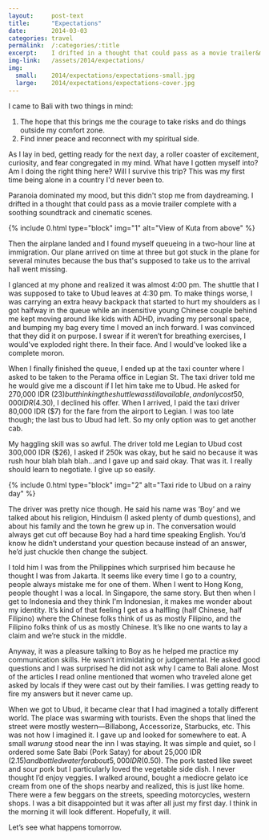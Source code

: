 ```yaml
---
layout:     post-text
title:      "Expectations"
date:       2014-03-03
categories: travel
permalink:  /:categories/:title
excerpt:    I drifted in a thought that could pass as a movie trailer&mdash;complete with a soothing soundtrack
img-link:   /assets/2014/expectations/
img:
  small:    2014/expectations/expectations-small.jpg
  large:    2014/expectations/expectations-cover.jpg
---
```

I came to Bali with two things in mind:

1. The hope that this brings me the courage to take risks and do things outside my comfort zone.
2. Find inner peace and reconnect with my spiritual side.

As I lay in bed, getting ready for the next day, a roller coaster of excitement, curiosity, and fear congregated in my mind. What have I gotten myself into? Am I doing the right thing here? Will I survive this trip? This was my first time being alone in a country I'd never been to.

Paranoia dominated my mood, but this didn't stop me from daydreaming. I drifted in a thought that could pass as a movie trailer complete with a soothing soundtrack and cinematic scenes.

{% include 0.html type="block" img="1" alt="View of Kuta from above" %}

Then the airplane landed and I found myself queueing in a two-hour line at immigration. Our plane arrived on time at three but got stuck in the plane for several minutes because the bus that's supposed to take us to the arrival hall went missing.

I glanced at my phone and realized it was almost 4:00 pm. The shuttle that I was supposed to take to Ubud leaves at 4:30 pm. To make things worse, I was carrying an extra heavy backpack that started to hurt my shoulders as I got halfway in the queue while an insensitive young Chinese couple behind me kept moving around like kids with ADHD, invading my personal space, and bumping my bag every time I moved an inch forward. I was convinced that they did it on purpose. I swear if it weren’t for breathing exercises, I would've exploded right there. In their face. And I would've looked like a complete moron.

When I finally finished the queue, I ended up at the taxi counter where I asked to be taken to the Perama office in Legian St. The taxi driver told me he would give me a discount if I let him take me to Ubud. He asked for 270,000 IDR ($23) but thinking the shuttle was still available, and only cost 50,000 IDR ($4.30), I declined his offer. When I arrived, I paid the taxi driver 80,000 IDR ($7) for the fare from the airport to Legian. I was too late though; the last bus to Ubud had left. So my only option was to get another cab.

My haggling skill was so awful. The driver told me Legian to Ubud cost 300,000 IDR ($26), I asked if 250k was okay, but he said no because it was rush hour blah blah blah…and I gave up and said okay. That was it. I really should learn to negotiate. I give up so easily.

{% include 0.html type="block" img="2" alt="Taxi ride to Ubud on a rainy day" %}

The driver was pretty nice though. He said his name was ‘Boy’ and we talked about his religion, Hinduism (I asked plenty of dumb questions), and about his family and the town he grew up in. The conversation would always get cut off because Boy had a hard time speaking English. You’d know he didn’t understand your question because instead of an answer, he’d just chuckle then change the subject.

I told him I was from the Philippines which surprised him because he thought I was from Jakarta. It seems like every time I go to a country, people always mistake me for one of them. When I went to Hong Kong, people thought I was a local. In Singapore, the same story. But then when I get to Indonesia and they think I'm Indonesian, it makes me wonder about my identity. It’s kind of that feeling I get as a halfling (half Chinese, half Filipino) where the Chinese folks think of us as mostly Filipino, and the Filipino folks think of us as mostly Chinese. It’s like no one wants to lay a claim and we’re stuck in the middle.

Anyway, it was a pleasure talking to Boy as he helped me practice my communication skills. He wasn’t intimidating or judgemental. He asked good questions and I was surprised he did not ask why I came to Bali alone. Most of the articles I read online mentioned that women who traveled alone get asked by locals if they were cast out by their families. I was getting ready to fire my answers but it never came up.

When we got to Ubud, it became clear that I had imagined a totally different world. The place was swarming with tourists. Even the shops that lined the street were mostly western—Billabong, Accessorize, Starbucks, etc. This was not how I imagined it. I gave up and looked for somewhere to eat. A small *warung* stood near the inn I was staying. It was simple and quiet, so I ordered some Sate Babi (Pork Satay) for about 25,000 IDR ($2.15) and bottled water for about 5,000  IDR ($0.50). The pork tasted like sweet and sour pork but I particularly loved the vegetable side dish. I never thought I’d enjoy veggies. I walked around, bought a mediocre gelato ice cream from one of the shops nearby and realized, this is just like home. There were a few beggars on the streets, speeding motorcycles, western shops. I was a bit disappointed but it was after all just my first day. I think in the morning it will look different. Hopefully, it will.

Let’s see what happens tomorrow.
